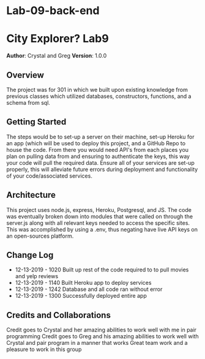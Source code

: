 # Lab-09-back-end

# City Explorer? Lab9

**Author**: Crystal and Greg
**Version**: 1.0.0 

## Overview
The project was for 301 in which we built upon existing knowledge from previous classes which utilized databases, constructors, functions, and a schema from sql.
## Getting Started
The steps would be to set-up a server on their machine, set-up Heroku for an app (which will be used to deploy this project, and a GitHub Repo to house the code. From there you would need API's from each places you plan on pulling data from and ensuring to authenticate the keys, this way your code will pull the required data. Ensure all of your services are set-up properly, this will alleviate future errors during deployment and functionality of your code/associated services.

## Architecture
This project uses node.js, express, Heroku, Postgresql, and JS. The code was eventually broken down into modules that were called on through the server.js along with all relevant keys needed to access the specific sites. This was accomplished by using a .env, thus negating have live API keys on an open-sources platform.

## Change Log
- 12-13-2019 - 1020 Built up rest of the code required to to pull movies and yelp reviews
- 12-13-2019 - 1140 Built Heroku app to deploy services
- 12-13-2019 - 1242 Database and all code ran without error
- 12-13-2019 - 1300 Successfully deployed entire app

## Credits and Collaborations
Credit goes to Crystal and her amazing abilities to work well with me in pair programming
Credit goes to Greg and his amazing abilities to work well with Crystal and pair program in a manner that works
Great team work and a pleasure to work in this group
